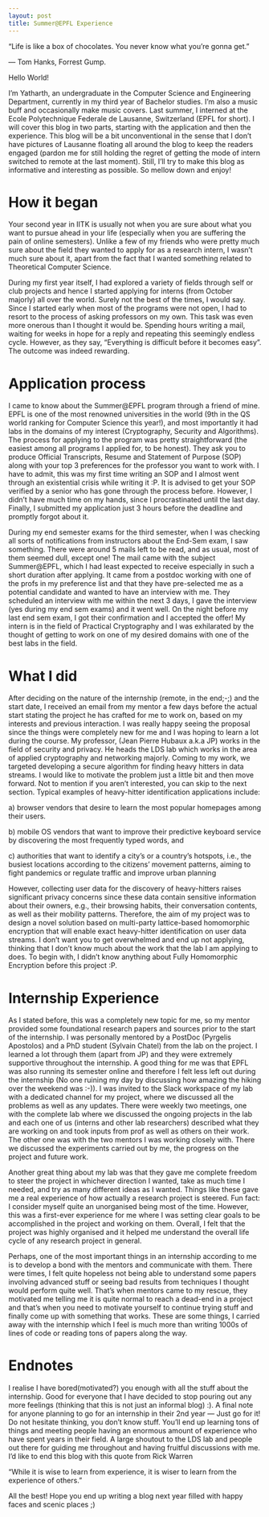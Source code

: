 ```yaml
---
layout: post
title: Summer@EPFL Experience
---
```


“Life is like a box of chocolates. You never know what you’re gonna get.”

— Tom Hanks, Forrest Gump.

Hello World!

I’m Yatharth, an undergraduate in the Computer Science and Engineering Department, currently in my third year of Bachelor studies. I’m also a music buff and occasionally make music covers. Last summer, I interned at the Ecole Polytechnique Federale de Lausanne, Switzerland (EPFL for short). I will cover this blog in two parts, starting with the application and then the experience. This blog will be a bit unconventional in the sense that I don’t have pictures of Lausanne floating all around the blog to keep the readers engaged (pardon me for still holding the regret of getting the mode of intern switched to remote at the last moment). Still, I’ll try to make this blog as informative and interesting as possible. So mellow down and enjoy!

How it began
============

Your second year in IITK is usually not when you are sure about what you want to pursue ahead in your life (especially when you are suffering the pain of online semesters). Unlike a few of my friends who were pretty much sure about the field they wanted to apply for as a research intern, I wasn’t much sure about it, apart from the fact that I wanted something related to Theoretical Computer Science.

During my first year itself, I had explored a variety of fields through self or club projects and hence I started applying for interns (from October majorly) all over the world. Surely not the best of the times, I would say. Since I started early when most of the programs were not open, I had to resort to the process of asking professors on my own. This task was even more onerous than I thought it would be. Spending hours writing a mail, waiting for weeks in hope for a reply and repeating this seemingly endless cycle. However, as they say, “Everything is difficult before it becomes easy”. The outcome was indeed rewarding.

Application process
===================

I came to know about the Summer@EPFL program through a friend of mine. EPFL is one of the most renowned universities in the world (9th in the QS world ranking for Computer Science this year!), and most importantly it had labs in the domains of my interest (Cryptography, Security and Algorithms). The process for applying to the program was pretty straightforward (the easiest among all programs I applied for, to be honest). They ask you to produce Official Transcripts, Resume and Statement of Purpose (SOP) along with your top 3 preferences for the professor you want to work with. I have to admit, this was my first time writing an SOP and I almost went through an existential crisis while writing it :P. It is advised to get your SOP verified by a senior who has gone through the process before. However, I didn’t have much time on my hands, since I procrastinated until the last day. Finally, I submitted my application just 3 hours before the deadline and promptly forgot about it.

During my end semester exams for the third semester, when I was checking all sorts of notifications from instructors about the End-Sem exam, I saw something. There were around 5 mails left to be read, and as usual, most of them seemed dull, except one! The mail came with the subject Summer@EPFL, which I had least expected to receive especially in such a short duration after applying. It came from a postdoc working with one of the profs in my preference list and that they have pre-selected me as a potential candidate and wanted to have an interview with me. They scheduled an interview with me within the next 3 days, I gave the interview (yes during my end sem exams) and it went well. On the night before my last end sem exam, I got their confirmation and I accepted the offer! My intern is in the field of Practical Cryptography and I was exhilarated by the thought of getting to work on one of my desired domains with one of the best labs in the field.

What I did
==========

After deciding on the nature of the internship (remote, in the end;-;) and the start date, I received an email from my mentor a few days before the actual start stating the project he has crafted for me to work on, based on my interests and previous interaction. I was really happy seeing the proposal since the things were completely new for me and I was hoping to learn a lot during the course. My professor, (Jean Pierre Hubaux a.k.a JP) works in the field of security and privacy. He heads the LDS lab which works in the area of applied cryptography and networking majorly. Coming to my work, we targeted developing a secure algorithm for finding heavy hitters in data streams. I would like to motivate the problem just a little bit and then move forward. Not to mention if you aren’t interested, you can skip to the next section. Typical examples of heavy-hitter identification applications include:

a) browser vendors that desire to learn the most popular homepages among their users.

b) mobile OS vendors that want to improve their predictive keyboard service by discovering the most frequently typed words, and

c) authorities that want to identify a city’s or a country’s hotspots, i.e., the busiest locations according to the citizens’ movement patterns, aiming to fight pandemics or regulate traffic and improve urban planning

However, collecting user data for the discovery of heavy-hitters raises significant privacy concerns since these data contain sensitive information about their owners, e.g., their browsing habits, their conversation contents, as well as their mobility patterns. Therefore, the aim of my project was to design a novel solution based on multi-party lattice-based homomorphic encryption that will enable exact heavy-hitter identification on user data streams. I don’t want you to get overwhelmed and end up not applying, thinking that I don’t know much about the work that the lab I am applying to does. To begin with, I didn’t know anything about Fully Homomorphic Encryption before this project :P.

Internship Experience
=====================

As I stated before, this was a completely new topic for me, so my mentor provided some foundational research papers and sources prior to the start of the internship. I was personally mentored by a PostDoc (Pyrgelis Apostolos) and a PhD student (Sylvain Chatel) from the lab on the project. I learned a lot through them (apart from JP) and they were extremely supportive throughout the internship. A good thing for me was that EPFL was also running its semester online and therefore I felt less left out during the internship (No one ruining my day by discussing how amazing the hiking over the weekend was :-)). I was invited to the Slack workspace of my lab with a dedicated channel for my project, where we discussed all the problems as well as any updates. There were weekly two meetings, one with the complete lab where we discussed the ongoing projects in the lab and each one of us (interns and other lab researchers) described what they are working on and took inputs from prof as well as others on their work. The other one was with the two mentors I was working closely with. There we discussed the experiments carried out by me, the progress on the project and future work.

Another great thing about my lab was that they gave me complete freedom to steer the project in whichever direction I wanted, take as much time I needed, and try as many different ideas as I wanted. Things like these gave me a real experience of how actually a research project is steered. Fun fact: I consider myself quite an unorganised being most of the time. However, this was a first-ever experience for me where I was setting clear goals to be accomplished in the project and working on them. Overall, I felt that the project was highly organised and it helped me understand the overall life cycle of any research project in general.

Perhaps, one of the most important things in an internship according to me is to develop a bond with the mentors and communicate with them. There were times, I felt quite hopeless not being able to understand some papers involving advanced stuff or seeing bad results from techniques I thought would perform quite well. That’s when mentors came to my rescue, they motivated me telling me it is quite normal to reach a dead-end in a project and that’s when you need to motivate yourself to continue trying stuff and finally come up with something that works. These are some things, I carried away with the internship which I feel is much more than writing 1000s of lines of code or reading tons of papers along the way.

Endnotes
========

I realise I have bored(motivated?) you enough with all the stuff about the internship. Good for everyone that I have decided to stop pouring out any more feelings (thinking that this is not just an informal blog) :). A final note for anyone planning to go for an internship in their 2nd year — Just go for it! Do not hesitate thinking, you don’t know stuff. You’ll end up learning tons of things and meeting people having an enormous amount of experience who have spent years in their field. A large shoutout to the LDS lab and people out there for guiding me throughout and having fruitful discussions with me. I’d like to end this blog with this quote from Rick Warren

“While it is wise to learn from experience, it is wiser to learn from the experience of others.”

All the best! Hope you end up writing a blog next year filled with happy faces and scenic places ;)